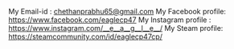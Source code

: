 My Email-id : chethanprabhu65@gmail.com
My Facebook profile: https://www.facebook.com/eaglecp47
My Instagram profile : https://www.instagram.com/__e__a__g__l__e__/
My Steam profile: https://steamcommunity.com/id/eaglecp47cp/
